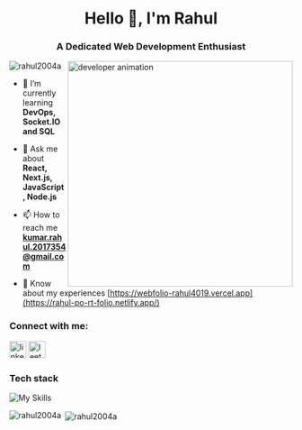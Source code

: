 <h1 align="center">Hello 👋, I'm Rahul</h1>
<h3 align="center">A Dedicated Web Development Enthusiast</h3>

<img align="right" alt="developer animation"  width="400" src="https://media.tenor.com/Li7HobCHqa0AAAAi/trial.gif" />

<p align="left"> <img src="https://komarev.com/ghpvc/?username=rahul2004a&label=Profile%20views&color=0e75b6&style=flat" alt="rahul2004a" /> </p>

- 🌱 I’m currently learning **DevOps, Socket.IO and SQL**

- 💬 Ask me about **React, Next.js, JavaScript, Node.js**

- 📫 How to reach me **kumar.rahul.2017354@gmail.com**

- 📄 Know about my experiences [https://webfolio-rahul4019.vercel.app](https://rahul-po-rt-folio.netlify.app/)

<h3 align="left">Connect with me:</h3>
<p align="left">
<a href="https://www.linkedin.com/in/rahul-kumar-10883821a/" target="blank"><img src="https://img.shields.io/static/v1?message=LinkedIn&logo=linkedin&label=&color=0077B5&logoColor=white&labelColor=&style=for-the-badge" height="30" alt="linkedin logo"  /></a>
<a href="https://leetcode.com/rahul_kumar2013/" target="blank"><img src="https://img.shields.io/static/v1?message=LeetCode&logo=leetcode&label=&color=black&logoColor=orange&labelColor=&style=for-the-badge" height="30" alt="leetcode logo"  /></a>
</p>

<h3 align="left">Tech stack</h3>

![My Skills](https://skillicons.dev/icons?i=js,react,next,tailwind,redux,express,nodejs,mongodb,ts,postgres,py,bootstrap,cpp)

  

<p><img align="left" src="https://github-readme-stats.vercel.app/api/top-langs?username=rahul2004a&show_icons=true&locale=en&layout=compact" alt="rahul2004a" /></p>

<p>&nbsp;<img align="center" src="https://github-readme-stats.vercel.app/api?username=rahul2004a&show_icons=true&locale=en" alt="rahul2004a" /></p>
